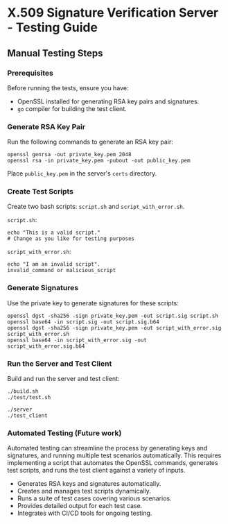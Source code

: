 # X.509 Signature Verification Server - Testing Guide

## Manual Testing Steps

### Prerequisites

Before running the tests, ensure you have:

- OpenSSL installed for generating RSA key pairs and signatures.
- `go` compiler for building the test client.

### Generate RSA Key Pair

Run the following commands to generate an RSA key pair:

```
openssl genrsa -out private_key.pem 2048
openssl rsa -in private_key.pem -pubout -out public_key.pem
```

Place `public_key.pem` in the server's `certs` directory.

### Create Test Scripts

Create two bash scripts: `script.sh` and `script_with_error.sh`.

`script.sh`:
```
echo "This is a valid script."
# Change as you like for testing purposes
```

`script_with_error.sh`:
```
echo "I am an invalid script".
invalid_command or malicious_script
```

### Generate Signatures

Use the private key to generate signatures for these scripts:

```
openssl dgst -sha256 -sign private_key.pem -out script.sig script.sh
openssl base64 -in script.sig -out script.sig.b64
openssl dgst -sha256 -sign private_key.pem -out script_with_error.sig script_with_error.sh
openssl base64 -in script_with_error.sig -out script_with_error.sig.b64
```

### Run the Server and Test Client
Build and run the server and test client:
```
./build.sh
./test/test.sh

./server
./test_client
```

### Automated Testing (Future work)
Automated testing can streamline the process by generating keys and signatures, and running multiple test scenarios automatically. This requires implementing a script that automates the OpenSSL commands, generates test scripts, and runs the test client against a variety of inputs.

- Generates RSA keys and signatures automatically.
- Creates and manages test scripts dynamically.
- Runs a suite of test cases covering various scenarios.
- Provides detailed output for each test case.
- Integrates with CI/CD tools for ongoing testing.
